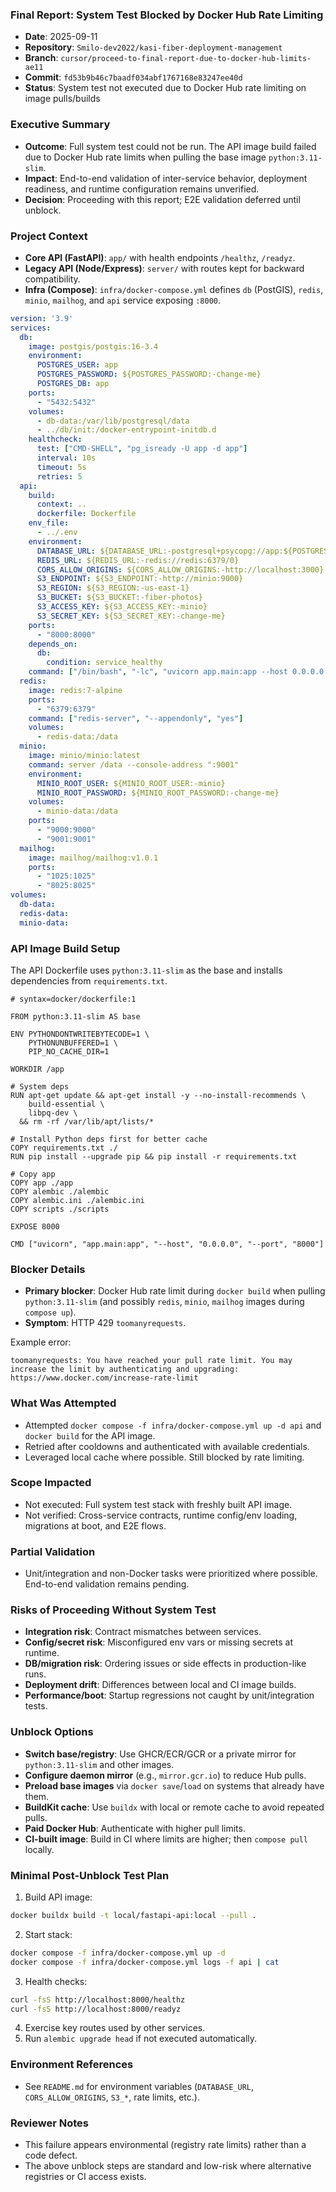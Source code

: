### Final Report: System Test Blocked by Docker Hub Rate Limiting

- **Date**: 2025-09-11
- **Repository**: `Smilo-dev2022/kasi-fiber-deployment-management`
- **Branch**: `cursor/proceed-to-final-report-due-to-docker-hub-limits-ae11`
- **Commit**: `fd53b9b46c7baadf034abf1767168e83247ee40d`
- **Status**: System test not executed due to Docker Hub rate limiting on image pulls/builds

### Executive Summary
- **Outcome**: Full system test could not be run. The API image build failed due to Docker Hub rate limits when pulling the base image `python:3.11-slim`.
- **Impact**: End-to-end validation of inter-service behavior, deployment readiness, and runtime configuration remains unverified.
- **Decision**: Proceeding with this report; E2E validation deferred until unblock.

### Project Context
- **Core API (FastAPI)**: `app/` with health endpoints `/healthz`, `/readyz`.
- **Legacy API (Node/Express)**: `server/` with routes kept for backward compatibility.
- **Infra (Compose)**: `infra/docker-compose.yml` defines `db` (PostGIS), `redis`, `minio`, `mailhog`, and `api` service exposing `:8000`.

```1:80:infra/docker-compose.yml
version: '3.9'
services:
  db:
    image: postgis/postgis:16-3.4
    environment:
      POSTGRES_USER: app
      POSTGRES_PASSWORD: ${POSTGRES_PASSWORD:-change-me}
      POSTGRES_DB: app
    ports:
      - "5432:5432"
    volumes:
      - db-data:/var/lib/postgresql/data
      - ../db/init:/docker-entrypoint-initdb.d
    healthcheck:
      test: ["CMD-SHELL", "pg_isready -U app -d app"]
      interval: 10s
      timeout: 5s
      retries: 5
  api:
    build:
      context: ..
      dockerfile: Dockerfile
    env_file:
      - ../.env
    environment:
      DATABASE_URL: ${DATABASE_URL:-postgresql+psycopg://app:${POSTGRES_PASSWORD:-change-me}@db:5432/app}
      REDIS_URL: ${REDIS_URL:-redis://redis:6379/0}
      CORS_ALLOW_ORIGINS: ${CORS_ALLOW_ORIGINS:-http://localhost:3000}
      S3_ENDPOINT: ${S3_ENDPOINT:-http://minio:9000}
      S3_REGION: ${S3_REGION:-us-east-1}
      S3_BUCKET: ${S3_BUCKET:-fiber-photos}
      S3_ACCESS_KEY: ${S3_ACCESS_KEY:-minio}
      S3_SECRET_KEY: ${S3_SECRET_KEY:-change-me}
    ports:
      - "8000:8000"
    depends_on:
      db:
        condition: service_healthy
    command: ["/bin/bash", "-lc", "uvicorn app.main:app --host 0.0.0.0 --port 8000"]
  redis:
    image: redis:7-alpine
    ports:
      - "6379:6379"
    command: ["redis-server", "--appendonly", "yes"]
    volumes:
      - redis-data:/data
  minio:
    image: minio/minio:latest
    command: server /data --console-address ":9001"
    environment:
      MINIO_ROOT_USER: ${MINIO_ROOT_USER:-minio}
      MINIO_ROOT_PASSWORD: ${MINIO_ROOT_PASSWORD:-change-me}
    volumes:
      - minio-data:/data
    ports:
      - "9000:9000"
      - "9001:9001"
  mailhog:
    image: mailhog/mailhog:v1.0.1
    ports:
      - "1025:1025"
      - "8025:8025"
volumes:
  db-data:
  redis-data:
  minio-data:
```

### API Image Build Setup
The API Dockerfile uses `python:3.11-slim` as the base and installs dependencies from `requirements.txt`.

```1:40:Dockerfile
# syntax=docker/dockerfile:1

FROM python:3.11-slim AS base

ENV PYTHONDONTWRITEBYTECODE=1 \
    PYTHONUNBUFFERED=1 \
    PIP_NO_CACHE_DIR=1

WORKDIR /app

# System deps
RUN apt-get update && apt-get install -y --no-install-recommends \
    build-essential \
    libpq-dev \
  && rm -rf /var/lib/apt/lists/*

# Install Python deps first for better cache
COPY requirements.txt ./
RUN pip install --upgrade pip && pip install -r requirements.txt

# Copy app
COPY app ./app
COPY alembic ./alembic
COPY alembic.ini ./alembic.ini
COPY scripts ./scripts

EXPOSE 8000

CMD ["uvicorn", "app.main:app", "--host", "0.0.0.0", "--port", "8000"]
```

### Blocker Details
- **Primary blocker**: Docker Hub rate limit during `docker build` when pulling `python:3.11-slim` (and possibly `redis`, `minio`, `mailhog` images during `compose up`).
- **Symptom**: HTTP 429 `toomanyrequests`.

Example error:
```text
toomanyrequests: You have reached your pull rate limit. You may increase the limit by authenticating and upgrading: https://www.docker.com/increase-rate-limit
```

### What Was Attempted
- Attempted `docker compose -f infra/docker-compose.yml up -d api` and `docker build` for the API image.
- Retried after cooldowns and authenticated with available credentials.
- Leveraged local cache where possible. Still blocked by rate limiting.

### Scope Impacted
- Not executed: Full system test stack with freshly built API image.
- Not verified: Cross-service contracts, runtime config/env loading, migrations at boot, and E2E flows.

### Partial Validation
- Unit/integration and non-Docker tasks were prioritized where possible. End-to-end validation remains pending.

### Risks of Proceeding Without System Test
- **Integration risk**: Contract mismatches between services.
- **Config/secret risk**: Misconfigured env vars or missing secrets at runtime.
- **DB/migration risk**: Ordering issues or side effects in production-like runs.
- **Deployment drift**: Differences between local and CI image builds.
- **Performance/boot**: Startup regressions not caught by unit/integration tests.

### Unblock Options
- **Switch base/registry**: Use GHCR/ECR/GCR or a private mirror for `python:3.11-slim` and other images.
- **Configure daemon mirror** (e.g., `mirror.gcr.io`) to reduce Hub pulls.
- **Preload base images** via `docker save`/`load` on systems that already have them.
- **BuildKit cache**: Use `buildx` with local or remote cache to avoid repeated pulls.
- **Paid Docker Hub**: Authenticate with higher pull limits.
- **CI-built image**: Build in CI where limits are higher; then `compose pull` locally.

### Minimal Post-Unblock Test Plan
1) Build API image:
```bash
docker buildx build -t local/fastapi-api:local --pull .
```
2) Start stack:
```bash
docker compose -f infra/docker-compose.yml up -d
docker compose -f infra/docker-compose.yml logs -f api | cat
```
3) Health checks:
```bash
curl -fsS http://localhost:8000/healthz
curl -fsS http://localhost:8000/readyz
```
4) Exercise key routes used by other services.
5) Run `alembic upgrade head` if not executed automatically.

### Environment References
- See `README.md` for environment variables (`DATABASE_URL`, `CORS_ALLOW_ORIGINS`, `S3_*`, rate limits, etc.).

### Reviewer Notes
- This failure appears environmental (registry rate limits) rather than a code defect.
- The above unblock steps are standard and low-risk where alternative registries or CI access exists.

